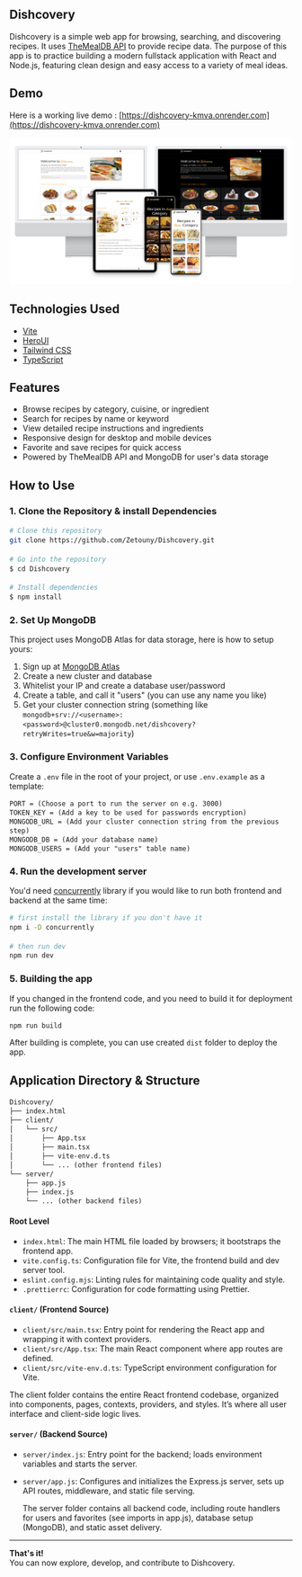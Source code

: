 ## Dishcovery

Dishcovery is a simple web app for browsing, searching, and discovering recipes. It uses [TheMealDB API](https://www.themealdb.com/) to provide recipe data. The purpose of this app is to practice building a modern fullstack application with React and Node.js, featuring clean design and easy access to a variety of meal ideas.

## Demo

Here is a working live demo : [https://dishcovery-kmva.onrender.com](https://dishcovery-kmva.onrender.com)

![app-mockup](https://raw.githubusercontent.com/Zetouny/Dishcovery/refs/heads/main/public/app-mockup.png?token=GHSAT0AAAAAAC44H4A7BKFAWOPKY35OLL7Y2DL5BPQ)

## Technologies Used

- [Vite](https://vitejs.dev/guide/)
- [HeroUI](https://heroui.com)
- [Tailwind CSS](https://tailwindcss.com)
- [TypeScript](https://www.typescriptlang.org)

## Features

- Browse recipes by category, cuisine, or ingredient
- Search for recipes by name or keyword
- View detailed recipe instructions and ingredients
- Responsive design for desktop and mobile devices
- Favorite and save recipes for quick access
- Powered by TheMealDB API and MongoDB for user's data storage

## How to Use

### 1. Clone the Repository & install Dependencies

```bash
# Clone this repository
git clone https://github.com/Zetouny/Dishcovery.git

# Go into the repository
$ cd Dishcovery

# Install dependencies
$ npm install
```

### 2. Set Up MongoDB

This project uses MongoDB Atlas for data storage, here is how to setup yours:

1. Sign up at [MongoDB Atlas](https://www.mongodb.com/atlas)
2. Create a new cluster and database
3. Whitelist your IP and create a database user/password
4. Create a table, and call it "users" (you can use any name you like)
5. Get your cluster connection string (something like `mongodb+srv://<username>:<password>@cluster0.mongodb.net/dishcovery?retryWrites=true&w=majority`)

### 3. Configure Environment Variables

Create a `.env` file in the root of your project, or use `.env.example` as a template:

```
PORT = (Choose a port to run the server on e.g. 3000)
TOKEN_KEY = (Add a key to be used for passwords encryption)
MONGODB_URL = (Add your cluster connection string from the previous step)
MONGODB_DB = (Add your database name)
MONGODB_USERS = (Add your "users" table name)
```

### 4. Run the development server

You'd need [concurrently](https://www.npmjs.com/package/concurrently) library if you would like to run both frontend and backend at the same time:

```bash
# first install the library if you don't have it
npm i -D concurrently

# then run dev
npm run dev
```

### 5. Building the app

If you changed in the frontend code, and you need to build it for deployment run the following code:

```bash
npm run build
```

After building is complete, you can use created `dist` folder to deploy the app.

## Application Directory & Structure

```
Dishcovery/
├── index.html
├── client/
│   └── src/
│       ├── App.tsx
│       ├── main.tsx
│       ├── vite-env.d.ts
│       └── ... (other frontend files)
└── server/
    ├── app.js
    ├── index.js
    └── ... (other backend files)
```

#### Root Level

- `index.html`: The main HTML file loaded by browsers; it bootstraps the frontend app.
- `vite.config.ts`: Configuration file for Vite, the frontend build and dev server tool.
- `eslint.config.mjs`: Linting rules for maintaining code quality and style.
- `.prettierrc`: Configuration for code formatting using Prettier.

#### `client/` (Frontend Source)

- `client/src/main.tsx`: Entry point for rendering the React app and wrapping it with context providers.
- `client/src/App.tsx`: The main React component where app routes are defined.
- `client/src/vite-env.d.ts`: TypeScript environment configuration for Vite.

The client folder contains the entire React frontend codebase, organized into components, pages, contexts, providers, and styles. It’s where all user interface and client-side logic lives.

#### `server/` (Backend Source)

- `server/index.js`: Entry point for the backend; loads environment variables and starts the server.
- `server/app.js`: Configures and initializes the Express.js server, sets up API routes, middleware, and static file serving.

  The server folder contains all backend code, including route handlers for users and favorites (see imports in app.js), database setup (MongoDB), and static asset delivery.

---

**That's it!**  
You can now explore, develop, and contribute to Dishcovery.
